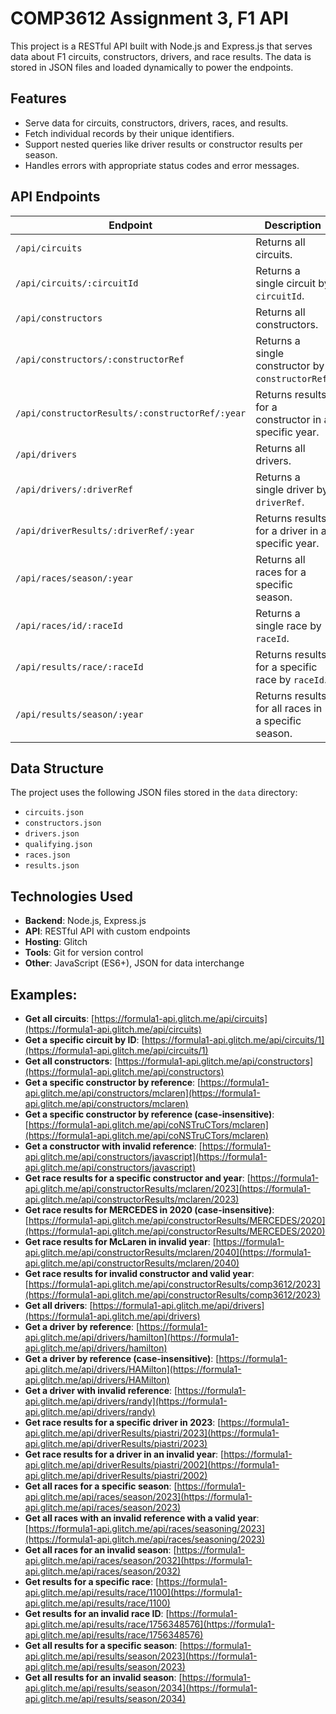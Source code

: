 # COMP3612 Assignment 3, F1 API

This project is a RESTful API built with Node.js and Express.js that serves data about F1 circuits, constructors, drivers, and race results. The data is stored in JSON files and loaded dynamically to power the endpoints.

## Features

- Serve data for circuits, constructors, drivers, races, and results.
- Fetch individual records by their unique identifiers.
- Support nested queries like driver results or constructor results per season.
- Handles errors with appropriate status codes and error messages.

## API Endpoints

| Endpoint                          | Description                                                                                   |
|-----------------------------------|-----------------------------------------------------------------------------------------------|
| `/api/circuits`                   | Returns all circuits.                                                                         |
| `/api/circuits/:circuitId`        | Returns a single circuit by `circuitId`.                                                     |
| `/api/constructors`               | Returns all constructors.                                                                    |
| `/api/constructors/:constructorRef` | Returns a single constructor by `constructorRef`.                                            |
| `/api/constructorResults/:constructorRef/:year` | Returns results for a constructor in a specific year.                                    |
| `/api/drivers`                    | Returns all drivers.                                                                         |
| `/api/drivers/:driverRef`         | Returns a single driver by `driverRef`.                                                      |
| `/api/driverResults/:driverRef/:year` | Returns results for a driver in a specific year.                                         |
| `/api/races/season/:year`         | Returns all races for a specific season.                                                     |
| `/api/races/id/:raceId`           | Returns a single race by `raceId`.                                                           |
| `/api/results/race/:raceId`       | Returns results for a specific race by `raceId`.                                             |
| `/api/results/season/:year`       | Returns results for all races in a specific season.                                          |

## Data Structure

The project uses the following JSON files stored in the `data` directory:

- `circuits.json`
- `constructors.json`
- `drivers.json`
- `qualifying.json`
- `races.json`
- `results.json`

## Technologies Used

- **Backend**: Node.js, Express.js
- **API**: RESTful API with custom endpoints
- **Hosting**: Glitch
- **Tools**: Git for version control
- **Other**: JavaScript (ES6+), JSON for data interchange
  
## Examples:
- **Get all circuits**: [https://formula1-api.glitch.me/api/circuits](https://formula1-api.glitch.me/api/circuits)
- **Get a specific circuit by ID**: [https://formula1-api.glitch.me/api/circuits/1](https://formula1-api.glitch.me/api/circuits/1)
- **Get all constructors**: [https://formula1-api.glitch.me/api/constructors](https://formula1-api.glitch.me/api/constructors)
- **Get a specific constructor by reference**: [https://formula1-api.glitch.me/api/constructors/mclaren](https://formula1-api.glitch.me/api/constructors/mclaren)
- **Get a specific constructor by reference (case-insensitive)**: [https://formula1-api.glitch.me/api/coNSTruCTors/mclaren](https://formula1-api.glitch.me/api/coNSTruCTors/mclaren)
- **Get a constructor with invalid reference**: [https://formula1-api.glitch.me/api/constructors/javascript](https://formula1-api.glitch.me/api/constructors/javascript)
- **Get race results for a specific constructor and year**: [https://formula1-api.glitch.me/api/constructorResults/mclaren/2023](https://formula1-api.glitch.me/api/constructorResults/mclaren/2023)
- **Get race results for MERCEDES in 2020 (case-insensitive)**: [https://formula1-api.glitch.me/api/constructorResults/MERCEDES/2020](https://formula1-api.glitch.me/api/constructorResults/MERCEDES/2020)
- **Get race results for McLaren in invalid year**: [https://formula1-api.glitch.me/api/constructorResults/mclaren/2040](https://formula1-api.glitch.me/api/constructorResults/mclaren/2040)
- **Get race results for invalid constructor and valid year**: [https://formula1-api.glitch.me/api/constructorResults/comp3612/2023](https://formula1-api.glitch.me/api/constructorResults/comp3612/2023)
- **Get all drivers**: [https://formula1-api.glitch.me/api/drivers](https://formula1-api.glitch.me/api/drivers)
- **Get a driver by reference**: [https://formula1-api.glitch.me/api/drivers/hamilton](https://formula1-api.glitch.me/api/drivers/hamilton)
- **Get a driver by reference (case-insensitive)**: [https://formula1-api.glitch.me/api/drivers/HAMilton](https://formula1-api.glitch.me/api/drivers/HAMilton)
- **Get a driver with invalid reference**: [https://formula1-api.glitch.me/api/drivers/randy](https://formula1-api.glitch.me/api/drivers/randy)
- **Get race results for a specific driver in 2023**: [https://formula1-api.glitch.me/api/driverResults/piastri/2023](https://formula1-api.glitch.me/api/driverResults/piastri/2023)
- **Get race results for a driver in an invalid year**: [https://formula1-api.glitch.me/api/driverResults/piastri/2002](https://formula1-api.glitch.me/api/driverResults/piastri/2002)
- **Get all races for a specific season**: [https://formula1-api.glitch.me/api/races/season/2023](https://formula1-api.glitch.me/api/races/season/2023)
- **Get all races with an invalid reference with a valid year**: [https://formula1-api.glitch.me/api/races/seasoning/2023](https://formula1-api.glitch.me/api/races/seasoning/2023)
- **Get all races for an invalid season**: [https://formula1-api.glitch.me/api/races/season/2032](https://formula1-api.glitch.me/api/races/season/2032)
- **Get results for a specific race**: [https://formula1-api.glitch.me/api/results/race/1100](https://formula1-api.glitch.me/api/results/race/1100)
- **Get results for an invalid race ID**: [https://formula1-api.glitch.me/api/results/race/1756348576](https://formula1-api.glitch.me/api/results/race/1756348576)
- **Get all results for a specific season**: [https://formula1-api.glitch.me/api/results/season/2023](https://formula1-api.glitch.me/api/results/season/2023)
- **Get all results for an invalid season**: [https://formula1-api.glitch.me/api/results/season/2034](https://formula1-api.glitch.me/api/results/season/2034)


